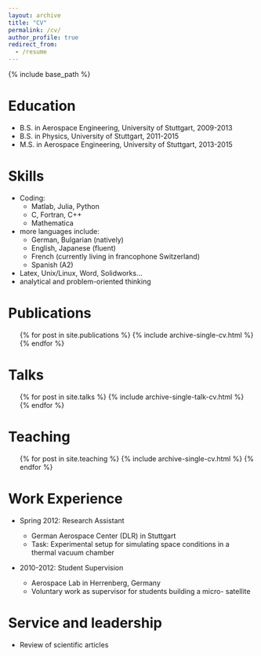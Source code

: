 ```yaml
---
layout: archive
title: "CV"
permalink: /cv/
author_profile: true
redirect_from:
  - /resume
---
```


{% include base_path %}

Education
=====
* B.S. in Aerospace Engineering, University of Stuttgart, 2009-2013
* B.S. in Physics, University of Stuttgart, 2011-2015
* M.S. in Aerospace Engineering, University of Stuttgart, 2013-2015
  
Skills
=====
* Coding:
  * Matlab, Julia, Python
  * C, Fortran, C++
  * Mathematica
* more languages include:
  * German, Bulgarian (natively)
  * English, Japanese (fluent)
  * French (currently living in francophone Switzerland)
  * Spanish (A2)
* Latex, Unix/Linux, Word, Solidworks...
* analytical and problem-oriented thinking

Publications
=====
  <ul>{% for post in site.publications %}
    {% include archive-single-cv.html %}
  {% endfor %}</ul>
  
Talks
=====
  <ul>{% for post in site.talks %}
    {% include archive-single-talk-cv.html %}
  {% endfor %}</ul>
  
Teaching
=====
  <ul>{% for post in site.teaching %}
    {% include archive-single-cv.html %}
  {% endfor %}</ul>
  
Work Experience
=====
* Spring 2012: Research Assistant
  * German Aerospace Center (DLR) in Stuttgart
  * Task: Experimental setup for simulating space conditions in a thermal vacuum chamber

* 2010-2012: Student Supervision
  * Aerospace Lab in Herrenberg, Germany
  * Voluntary work as supervisor for students building a micro- satellite
  
Service and leadership
=====
* Review of scientific articles
